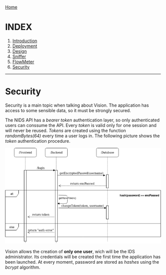 [Home](https://nagomez97.github.io/ML-NIDS/)

# INDEX
1. [Introduction](documentation.md)
2. [Deployment](deployment.md)
3. [Design](design.md)
4. [Sniffer](sniffer.md)
5. [FlowMeter](flowmeter.md)
6. [Security](security.md)

---

# Security
Security is a main topic when talking about Vision. The application has access to some sensible data, so it must be strongly secured.

The NIDS API has a *bearer token* authentication layer, so only authenticated users can conssume the API. Every *token* is valid only for one session and will never be reused. *Tokens* are created using the function *randomBytes(64)* every time a user logs in. The following picture shows the *token* authentication procedure.

![Token authentication](images/token.png "Token authentication procedure.")

Vision allows the creation of **only one user**, wich will be the IDS administrator. Its credentials will be created the first time the application has been launched. At every moment, password are stored as *hashes* using the *bcrypt* algorithm.